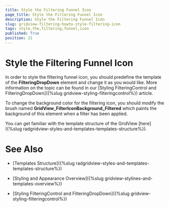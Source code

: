 ```yaml
---
title: Style the Filtering Funnel Icon
page_title: Style the Filtering Funnel Icon
description: Style the Filtering Funnel Icon
slug: gridview-filtering-howto-style-filtering-icon
tags: style,the,filtering,funnel,icon
published: True
position: 21
---
```


# Style the Filtering Funnel Icon

In order to style the filtering funnel icon, you should predefine the template of the __FilteringDropDown__ element and change it as you would like. More information on the topic can be found in our [Styling FilteringControl and FilteringDropDown]({%slug gridview-styling-filteringcontrol%}) article.

To change the background color for the filtering icon, you should modify the brush named **GridView_FilterIconBackground_Filtered** which paints the background of this element when a filter has been applied.
        

You can get familiar with the template structure of the GridView [here]({%slug radgridview-styles-and-templates-templates-structure%}).
        

# See Also

 * [Templates Structure]({%slug radgridview-styles-and-templates-templates-structure%})

 * [Styling and Appearance Overview]({%slug gridview-stylines-and-templates-overview%})

 * [Styling FilteringControl and FilteringDropDown]({%slug gridview-styling-filteringcontrol%})
